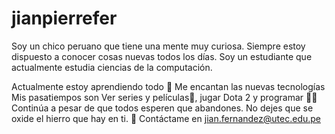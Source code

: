 # jianpierrefer
Soy un chico peruano que tiene una mente muy curiosa. Siempre estoy dispuesto a conocer cosas nuevas todos los días. Soy un estudiante que actualmente estudia ciencias de la computación.

Actualmente estoy aprendiendo todo 🤣
Me encantan las nuevas tecnologías 
Mis pasatiempos son Ver series y películas🎥, jugar Dota 2 y programar 👨‍💻
Continúa a pesar de que todos esperen que abandones. No dejes que se oxide el hierro que hay en ti. 
💌 Contáctame en jian.fernandez@utec.edu.pe

